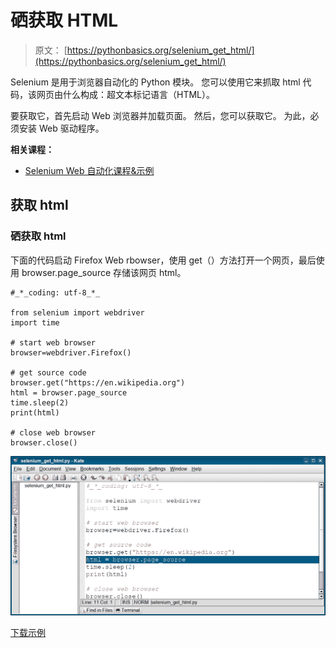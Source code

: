 # 硒获取 HTML

> 原文： [https://pythonbasics.org/selenium_get_html/](https://pythonbasics.org/selenium_get_html/)

Selenium 是用于浏览器自动化的 Python 模块。 您可以使用它来抓取 html 代码，该网页由什么构成：超文本标记语言（HTML）。

要获取它，首先启动 Web 浏览器并加载页面。 然后，您可以获取它。 为此，必须安装 Web 驱动程序。

**相关课程：**

*   [Selenium Web 自动化课程&示例](https://gum.co/GjuJxo)

## 获取 html

### 硒获取 html

下面的代码启动 Firefox Web rbowser，使用 get（）方法打开一个网页，最后使用 browser.page_source 存储该网页 html。

```
#_*_coding: utf-8_*_

from selenium import webdriver
import time

# start web browser
browser=webdriver.Firefox()

# get source code
browser.get("https://en.wikipedia.org")
html = browser.page_source
time.sleep(2)
print(html)

# close web browser
browser.close()

```

![selenium get html](img/b2c25ad5890802ea7ef9624d826e9b07.jpg)

[下载示例](https://gum.co/GjuJxo)
